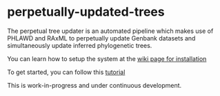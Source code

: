 perpetually-updated-trees
=========================

The perpetual tree updater is an automated pipeline which makes use of PHLAWD and RAxML to perpetually update Genbank datasets and simultaneously update inferred phylogenetic trees.

You can learn how to setup the system at the [wiki page for installation](https://github.com/fizquierdo/perpetually-updated-trees/wiki/Setup)

To get started, you can follow this [tutorial](https://github.com/fizquierdo/perpetually-updated-trees/wiki/Getting-Started) 

This is work-in-progress and under continuous development. 

